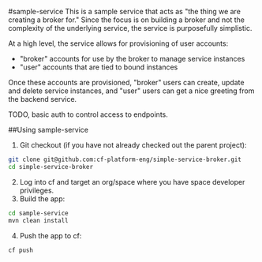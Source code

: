 #sample-service
This is a sample service that acts as "the thing we are creating a broker for." Since the focus is on building a broker and not the complexity of the underlying service, the service is purposefully simplistic.

At a high level, the service allows for provisioning of user accounts:
 * "broker" accounts for use by the broker to manage service instances
 * "user" accounts that are tied to bound instances 
 
Once these accounts are provisioned, "broker" users can create, update and delete service instances, and "user" users can get a nice greeting from the backend service.

TODO, basic auth to control access to endpoints.

##Using sample-service
1. Git checkout (if you have not already checked out the parent project):
  
  ```bash
  git clone git@github.com:cf-platform-eng/simple-service-broker.git
  cd simple-service-broker
  ```
2. Log into cf and target an org/space where you have space developer privileges.
1. Build the app:
  
  ```bash
  cd sample-service
  mvn clean install
  ```
4. Push the app to cf:
  
  ```bash
  cf push
  ```